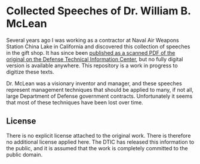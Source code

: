 # Collected Speeches of Dr. William B. McLean

Several years ago I was working as a contractor at Naval Air Weapons Station China Lake in California and discovered this collection of speeches in the gift shop. It has since been [published as a scanned PDF of the original on the Defense Technical Information Center][1], but no fully digital version is available anywhere. This repository is a work in progress to digitize these texts.

Dr. McLean was a visionary inventor and manager, and these speeches represent management techniques that should be applied to many, if not all, large Department of Defense government contracts. Unfortunately it seems that most of these techniques have been lost over time.

## License
There is no explicit license attached to the original work. There is therefore no additional license applied here. The DTIC has released this information to the public, and it is assumed that the work is completely committed to the public domain.


[1]: https://apps.dtic.mil/docs/citations/AD1009250
